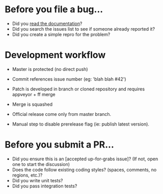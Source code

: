 # Before you file a bug...

* Did you [read the documentation](https://github.com/pchalamet/full-build/wiki)?
* Did you search the issues list to see if someone already reported it?
* Did you create a simple repro for the problem?

# Development workflow

* Master is protected (no direct push)
* Commit references issue number (eg: 'blah blah #42')
* Patch is developed in branch or cloned repository and requires appveyor + ff merge
* Merge is squashed

* Official release come only from master branch.
* Manual step to disable prerelease flag (ie: publish latest version).

# Before you submit a PR...

* Did you ensure this is an [accepted up-for-grabs issue]? (If not, open one to start the discussion)
* Does the code follow existing coding styles? (spaces, comments, no regions, etc.)?
* Did you write unit tests?
* Did you pass integration tests?
